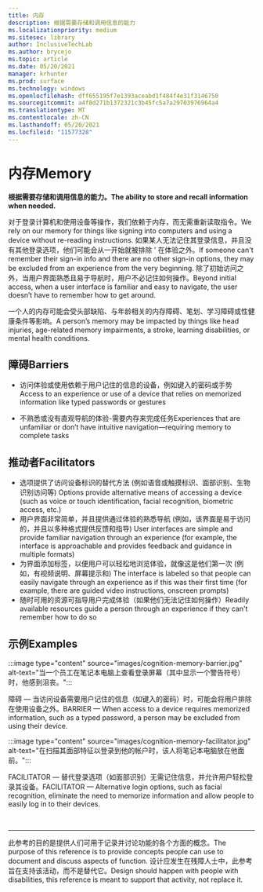 ```yaml
---
title: 内存
description: 根据需要存储和调用信息的能力
ms.localizationpriority: medium
ms.sitesec: library
author: InclusiveTechLab
ms.author: brycejo
ms.topic: article
ms.date: 05/20/2021
manager: krhunter
ms.prod: surface
ms.technology: windows
ms.openlocfilehash: dff655195f7e1393aceabd1f484f4e31f3146750
ms.sourcegitcommit: a4f8d271b1372321c3b45fc5a7a29703976964a4
ms.translationtype: MT
ms.contentlocale: zh-CN
ms.lasthandoff: 05/20/2021
ms.locfileid: "11577328"
---
```

# <a name="memory"></a><span data-ttu-id="4f0d5-103">内存</span><span class="sxs-lookup"><span data-stu-id="4f0d5-103">Memory</span></span>

**<span data-ttu-id="4f0d5-104">根据需要存储和调用信息的能力。</span><span class="sxs-lookup"><span data-stu-id="4f0d5-104">The ability to store and recall information when needed.</span></span>**

<span data-ttu-id="4f0d5-105">对于登录计算机和使用设备等操作，我们依赖于内存，而无需重新读取指令。</span><span class="sxs-lookup"><span data-stu-id="4f0d5-105">We rely on our memory for things like signing into computers and using a device without re-reading instructions.</span></span> <span data-ttu-id="4f0d5-106">如果某人无法记住其登录信息，并且没有其他登录选项，他们可能会从一开始就被排除 &apos; 在体验之外。</span><span class="sxs-lookup"><span data-stu-id="4f0d5-106">If someone can&apos;t remember their sign-in info and there are no other sign-in options, they may be excluded from an experience from the very beginning.</span></span> <span data-ttu-id="4f0d5-107">除了初始访问之外，当用户界面熟悉且易于导航时，用户不必记住如何操作。</span><span class="sxs-lookup"><span data-stu-id="4f0d5-107">Beyond initial access, when a user interface is familiar and easy to navigate, the user doesn’t have to remember how to get around.</span></span>

<span data-ttu-id="4f0d5-108">一个人的内存可能会受头部缺陷、与年龄相关的内存障碍、笔划、学习障碍或性健康条件等影响。</span><span class="sxs-lookup"><span data-stu-id="4f0d5-108">A person’s memory may be impacted by things like head injuries, age-related memory impairments, a stroke, learning disabilities, or mental health conditions.</span></span>

## <a name="barriers"></a><span data-ttu-id="4f0d5-109">障碍</span><span class="sxs-lookup"><span data-stu-id="4f0d5-109">Barriers</span></span>

* <span data-ttu-id="4f0d5-110">访问体验或使用依赖于用户记住的信息的设备，例如键入的密码或手势</span><span class="sxs-lookup"><span data-stu-id="4f0d5-110">Access to an experience or use of a device that relies on memorized information like typed passwords or gestures</span></span>

* <span data-ttu-id="4f0d5-111">不熟悉或没有直观导航的体验-需要内存来完成任务</span><span class="sxs-lookup"><span data-stu-id="4f0d5-111">Experiences that are unfamiliar or don’t have intuitive navigation—requiring memory to complete tasks</span></span>


## <a name="facilitators"></a><span data-ttu-id="4f0d5-112">推动者</span><span class="sxs-lookup"><span data-stu-id="4f0d5-112">Facilitators</span></span>

* <span data-ttu-id="4f0d5-113">选项提供了访问设备标识的替代方法 (例如语音或触摸标识、面部识别、生物识别访问等) </span><span class="sxs-lookup"><span data-stu-id="4f0d5-113">Options provide alternative means of accessing a device (such as voice or touch identification, facial recognition, biometric access, etc.)</span></span>
* <span data-ttu-id="4f0d5-114">用户界面非常简单，并且提供通过体验的熟悉导航 (例如，该界面是易于访问的，并且以多种格式提供反馈和指导) </span><span class="sxs-lookup"><span data-stu-id="4f0d5-114">User interfaces are simple and provide familiar navigation through an experience (for example, the interface is approachable and provides feedback and guidance in multiple formats)</span></span>
* <span data-ttu-id="4f0d5-115">为界面添加标签，以便用户可以轻松地浏览体验，就像这是他们第一次 (例如，有视频说明、屏幕提示和) </span><span class="sxs-lookup"><span data-stu-id="4f0d5-115">The interface is labeled so that people can easily navigate through an experience as if this was their first time (for example, there are guided video instructions, onscreen prompts)</span></span>
* <span data-ttu-id="4f0d5-116">随时可用的资源可指导用户完成体验（如果他们无法记住如何操作）</span><span class="sxs-lookup"><span data-stu-id="4f0d5-116">Readily available resources guide a person through an experience if they can't remember how to do so</span></span>


## <a name="examples"></a><span data-ttu-id="4f0d5-117">示例</span><span class="sxs-lookup"><span data-stu-id="4f0d5-117">Examples</span></span>

:::image type="content" source="images/cognition-memory-barrier.jpg" alt-text="当一个员工在笔记本电脑上查看登录屏幕（其中显示一个警告符号）时，他感到沮丧。":::

<span data-ttu-id="4f0d5-119">障碍 — 当访问设备需要用户记住的信息（如键入的密码）时，可能会将用户排除在使用设备之外。</span><span class="sxs-lookup"><span data-stu-id="4f0d5-119">BARRIER — When access to a device requires memorized information, such as a typed password, a person may be excluded from using their device.</span></span> 


:::image type="content" source="images/cognition-memory-facilitator.jpg" alt-text="在扫描其面部特征以登录到他的帐户时，该人将笔记本电脑放在他面前。":::

<span data-ttu-id="4f0d5-121">FACILITATOR — 替代登录选项（如面部识别）无需记住信息，并允许用户轻松登录其设备。</span><span class="sxs-lookup"><span data-stu-id="4f0d5-121">FACILITATOR — Alternative login options, such as facial recognition, eliminate the need to memorize information and allow people to easily log in to their devices.</span></span> 


&nbsp;

[comment]: # (Footer 语句)
___
<span data-ttu-id="4f0d5-123">此参考的目的是提供人们可用于记录并讨论功能的各个方面的概念。</span><span class="sxs-lookup"><span data-stu-id="4f0d5-123">The purpose of this reference is to provide concepts people can use to document and discuss aspects of function.</span></span> <span data-ttu-id="4f0d5-124">设计应发生在残障人士中，此参考旨在支持该活动，而不是替代它。</span><span class="sxs-lookup"><span data-stu-id="4f0d5-124">Design should happen with people with disabilities, this reference is meant to support that activity, not replace it.</span></span> 
